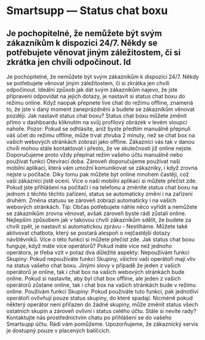 # Smartsupp — Status chat boxu
## Je pochopitelné, že nemůžete být svým zákazníkům k dispozici 24/7. Někdy se potřebujete věnovat jiným záležitostem, či si zkrátka jen chvíli odpočinout. Id
Je pochopitelné, že nemůžete být svým zákazníkům k dispozici 24/7. Někdy se potřebujete věnovat jiným záležitostem, či si zkrátka jen chvíli odpočinout. Ideální způsob jak dát svým zákazníkům najevo, že jste připraveni odpovídat na jejich dotazy, je nastavit si status chat boxu do režimu online. Když naopak přepnete live chat do režimu offline, znamená to, že jste v daný moment zaneprázdněni a budete se zákazníkům věnovat později.
Jak nastavit status chat boxu?
Status chat boxu můžete změnit přímo v dashboardu kliknutím na svůj profilový obrázek v levém sloupci nahoře.
Pozor: Pokud se odhlásíte, aniž byste předtím manuálně přepnuli váš účet do režimu offline, může trvat zhruba 2 minuty, než se chat box na vašich webových stránkách zobrazí jako offline. Zákazníci vás tak v danou chvíli mohou stále kontaktovat i přesto, že ve skutečnosti již online nejste. Doporučujeme proto vždy přepínat režim vašeho účtu manuálně nebo používat funkci Otevírací doba. 
Zároveň doporučujeme používat naši mobilní aplikaci, která vám umožní komunikovat se zákazníky, i když zrovna nejste u počítače. Díky tomu pak můžete být online mnohem častěji, což vaši zákazníci jistě ocení. Více o naší mobilní aplikaci si můžete přečíst zde. 
Pokud jste přihlášení na počítači i na telefonu a změníte status chat boxu na jednom z těchto těchto zařízení, status se automaticky změní i na zařízení druhém. Změna statusu se zároveň zobrazí automaticky i na vašich webových stránkách.
Tip: Občas potřebujete náhle něco vyřídit a nemůžete se zákazníkům zrovna věnovat, avšak zároveň byste rádi zůstali online. Nejlepším způsobem jak v takovou chvíli zákazníkům sdělit, že budete za chvíli zpět, je nastavit si automatickou zprávu - Nestíháme. Můžete také aktivovat chatbota, který se postará alespoň o nejčastější dotazy návštěvníků. Více o této funkci si můžete přečíst zde. 
Jak status chat boxu funguje, když máte více operátorů?
Pokud máte více než jednoho operátora, je třeba vzít v potaz dva důležité aspekty:
Nepoužívám funkci Skupiny: Pokud nepoužíváte funkci Skupiny, všichni vaši operátoři mají vliv na status vašeho chat boxu. Jinými slovy v případě že jeden z vašich operátorů je online, tak i chat box na vašich webových stránkách bude online. Pokud si nastavíte, aby byl chat box offline, ale jeden z vašich operátorů zůstane online, tak i chat box na vašich stránkách bude v režimu online.
Používám funkci Skupiny: Pokud používáte tuto funkci, pak jednotliví operátoři ovlivňují pouze status skupiny, do které spadají. Nicméně pokud některý operátor není přiřazen do žádné skupiny, může změnit status všech ostatních skupin a zároveň ovlivní i status celého účtu.
Stále si nevíte rady? Kontaktujte nás prostřednictvím chatu po přihlášení se do vašeho Smartsupp účtu. Rádi vám pomůžeme. Upozorňujeme, že zákaznický servis je dostupný pouze v placených balíčcích.

